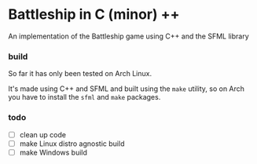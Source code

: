 # Battleship in C (minor) ++

An implementation of the Battleship game using C++ and the SFML library

### build

So far it has only been tested on Arch Linux.

It's made using C++ and SFML and built using the `make` utility, so on Arch you have to install the `sfml` and `make` packages.

### todo

- [ ] clean up code
- [ ] make Linux distro agnostic build
- [ ] make Windows build